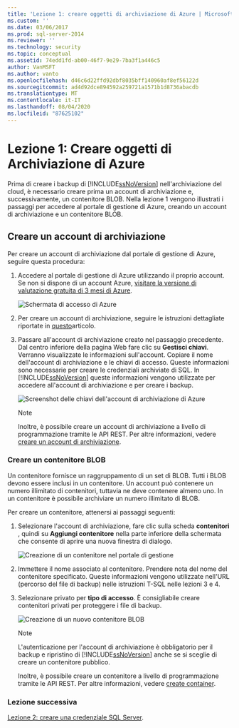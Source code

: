 ```yaml
---
title: 'Lezione 1: creare oggetti di archiviazione di Azure | Microsoft Docs'
ms.custom: ''
ms.date: 03/06/2017
ms.prod: sql-server-2014
ms.reviewer: ''
ms.technology: security
ms.topic: conceptual
ms.assetid: 74edd1fd-ab00-46f7-9e29-7ba3f1a446c5
author: VanMSFT
ms.author: vanto
ms.openlocfilehash: d46c6d22ffd92dbf8035bff140960af8ef56122d
ms.sourcegitcommit: ad4d92dce894592a259721a1571b1d8736abacdb
ms.translationtype: MT
ms.contentlocale: it-IT
ms.lasthandoff: 08/04/2020
ms.locfileid: "87625102"
---
```

# <a name="lesson-1-create-azure-storage-objects"></a>Lezione 1: Creare oggetti di Archiviazione di Azure
  Prima di creare i backup di [!INCLUDE[ssNoVersion](../includes/ssnoversion-md.md)] nell'archiviazione del cloud, è necessario creare prima un account di archiviazione e, successivamente, un contenitore BLOB. Nella lezione 1 vengono illustrati i passaggi per accedere al portale di gestione di Azure, creando un account di archiviazione e un contenitore BLOB.  
  
## <a name="create-a-storage-account"></a>Creare un account di archiviazione  
 Per creare un account di archiviazione dal portale di gestione di Azure, seguire questa procedura:  
  
1.  Accedere al portale di gestione di Azure utilizzando il proprio account. Se non si dispone di un account Azure, [visitare la versione di valutazione gratuita di 3 mesi di Azure](https://go.microsoft.com/fwlink/?LinkId=271927).  
  
     ![Schermata di accesso di Azure](../../2014/tutorials/media/windowazurelogin-backuptocloud.gif "Schermata di accesso di Azure")  
  
2.  Per creare un account di archiviazione, seguire le istruzioni dettagliate riportate in [questo](https://go.microsoft.com/fwlink/?LinkId=271926)articolo.  
  
3.  Passare all'account di archiviazione creato nel passaggio precedente. Dal centro inferiore della pagina Web fare clic su **Gestisci chiavi**. Verranno visualizzate le informazioni sull'account. Copiare il nome dell'account di archiviazione e le chiavi di accesso. Queste informazioni sono necessarie per creare le credenziali archiviate di SQL. In [!INCLUDE[ssNoVersion](../includes/ssnoversion-md.md)] queste informazioni vengono utilizzate per accedere all'account di archiviazione e per creare i backup.  
  
     ![Screenshot delle chiavi dell'account di archiviazione di Azure](../../2014/tutorials/media/manageaccesskeys-backuptocloud.gif "Screenshot delle chiavi dell'account di archiviazione di Azure")  
  
    > [!NOTE]  
    >  Inoltre, è possibile creare un account di archiviazione a livello di programmazione tramite le API REST. Per altre informazioni, vedere [creare un account di archiviazione](https://go.microsoft.com/fwlink/?LinkId=271928).  
  
### <a name="create-a-blob-container"></a>Creare un contenitore BLOB  
 Un contenitore fornisce un raggruppamento di un set di BLOB. Tutti i BLOB devono essere inclusi in un contenitore. Un account può contenere un numero illimitato di contenitori, tuttavia ne deve contenere almeno uno. In un contenitore è possibile archiviare un numero illimitato di BLOB.  
  
 Per creare un contenitore, attenersi ai passaggi seguenti:  
  
1.  Selezionare l'account di archiviazione, fare clic sulla scheda **contenitori** , quindi su **Aggiungi contenitore** nella parte inferiore della schermata che consente di aprire una nuova finestra di dialogo.  
  
     ![Creazione di un contenitore nel portale di gestione](../../2014/tutorials/media/backuptocloud.gif "Creazione di un contenitore nel portale di gestione")  
  
2.  Immettere il nome associato al contenitore. Prendere nota del nome del contenitore specificato. Queste informazioni vengono utilizzate nell'URL (percorso del file di backup) nelle istruzioni T-SQL nelle lezioni 3 e 4.  
  
3.  Selezionare privato per **tipo di accesso**. È consigliabile creare contenitori privati per proteggere i file di backup.  
  
     ![Creazione di un nuovo contenitore BLOB](../../2014/tutorials/media/backuptocloud-newblobcontainer.gif "Creazione di un nuovo contenitore BLOB")  
  
    > [!NOTE]  
    >  L'autenticazione per l'account di archiviazione è obbligatorio per il backup e ripristino di [!INCLUDE[ssNoVersion](../includes/ssnoversion-md.md)] anche se si sceglie di creare un contenitore pubblico.  
    >   
    >  Inoltre, è possibile creare un contenitore a livello di programmazione tramite le API REST. Per altre informazioni, vedere [create container](https://go.microsoft.com/fwlink/?LinkId=271946).  
  
### <a name="next-lesson"></a>Lezione successiva  
 [Lezione 2: creare una credenziale SQL Server](../../2014/tutorials/lesson-2-create-a-sql-server-credential.md).  
  
  
